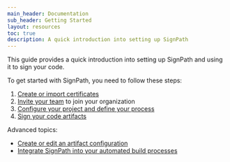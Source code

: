 ```yaml
---
main_header: Documentation
sub_header: Getting Started
layout: resources
toc: true
description: A quick introduction into setting up SignPath
---
```


This guide provides a quick introduction into setting up SignPath and using it to sign your code. 

To get started with SignPath, you need to follow these steps:

1. [Create or import certificates](/documentation/managing-certificates)
2. [Invite your team](/documentation/users) to join your organization
3. [Configure your project and define your process](/documentation/projects)
4. [Sign your code artifacts](/documentation/signing-code)

Advanced topics:
* [Create or edit an artifact configuration](/documentation/artifact-configuration)
* [Integrate SignPath into your automated build processes](/documentation/build-system-integration)
